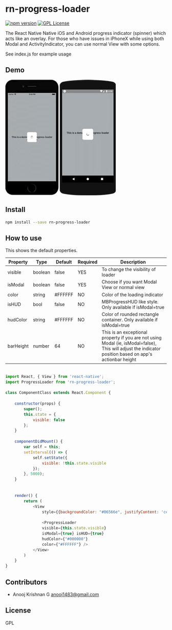 # rn-progress-loader

[![npm version](https://badge.fury.io/js/rn-progress-loader.svg)](https://badge.fury.io/js/rn-progress-loader)
[![GPL License][license-image]][license-url]

The React Native Native iOS and Android progress indicator (spinner) which acts like an overlay. 
For those who have issues in iPhoneX while using both Modal and ActivityIndicator, you can use normal View with some options.

See index.js for example usage

## Demo

![rn-progress-loader-android][1]
![rn-progress-loader-ios][2]



## Install
```bash
npm install --save rn-progress-loader
```

## How to use

This shows the default properties.

| Property      | Type           |   Default  | Required | Description  |
|---------------|----------------|------------|----------|---------------|
| visible       |   boolean      |  false     |    YES      | To change the visibility of loader|
| isModal       |   boolean      |  false     |    YES      | Choose if you want Modal View or normal view|
| color         |   string       |  #FFFFFF   |     NO       | Color of the loading indicator|
| isHUD         |   bool         |  false   |NO| MBProgressHUD like style. Only available if isModal=true|
| hudColor      |   string       |  #FFFFFF   | NO |Color of rounded rectangle container. Only available if isModal=true |
| barHeight     |   number       | 64 | NO| This is an exceptional property if you are not using Modal (ie, isModal=false), This will adjust the indicator position based on app's actionbar height|

```js

import React, { View } from 'react-native';
import ProgressLoader from 'rn-progress-loader';

class ComponentClass extends React.Component {

    constructor(props) {
        super();
        this.state = {
            visible: false
        };
    }

    componentDidMount() {
        var self = this;
        setInterval(() => {
            self.setState({
                visible: !this.state.visible
            });
        }, 5000);
    }


    render() {
        return (
            <View
                style={{backgroundColor: "#06566e", justifyContent: 'center', alignItems: 'center', flex: 1}}>

                <ProgressLoader
                visible={this.state.visible}
                isModal={true} isHUD={true}
                hudColor={"#000000"}
                color={"#FFFFFF"} />
            </View>
        )
    }
}
```



## Contributors

* Anooj Krishnan G <anooj1483@gmail.com>


License
----
GPL

[license-image]: http://img.shields.io/badge/license-GPL-blue.svg?style=flat
[npm-image]: http://img.shields.io/npm/v/rn-progess-loader.svg?style=flat
[npm-url]: https://img.shields.io/badge/npm-v1.0-green.svg
[license-image]: http://img.shields.io/badge/license-MIT-blue.svg?style=flat
[license-url]: LICENSE
[npm-downloads]: http://img.shields.io/npm/anooj1483/rn-progess-loader.svg?style=flat
[1]: https://github.com/anooj1483/rn-progress-loader/blob/master/demo/iphone_hud.gif
[2]: https://github.com/anooj1483/rn-progress-loader/blob/master/demo/android_hud.gif